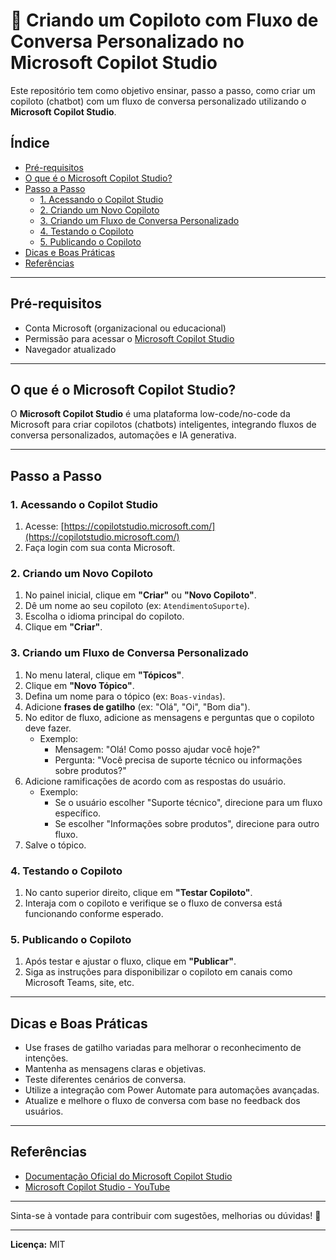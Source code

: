 # 🚀 Criando um Copiloto com Fluxo de Conversa Personalizado no Microsoft Copilot Studio

Este repositório tem como objetivo ensinar, passo a passo, como criar um copiloto (chatbot) com um fluxo de conversa personalizado utilizando o **Microsoft Copilot Studio**.

## Índice

- [Pré-requisitos](#pré-requisitos)
- [O que é o Microsoft Copilot Studio?](#o-que-é-o-microsoft-copilot-studio)
- [Passo a Passo](#passo-a-passo)
  - [1. Acessando o Copilot Studio](#1-acessando-o-copilot-studio)
  - [2. Criando um Novo Copiloto](#2-criando-um-novo-copiloto)
  - [3. Criando um Fluxo de Conversa Personalizado](#3-criando-um-fluxo-de-conversa-personalizado)
  - [4. Testando o Copiloto](#4-testando-o-copiloto)
  - [5. Publicando o Copiloto](#5-publicando-o-copiloto)
- [Dicas e Boas Práticas](#dicas-e-boas-práticas)
- [Referências](#referências)

---

## Pré-requisitos

- Conta Microsoft (organizacional ou educacional)
- Permissão para acessar o [Microsoft Copilot Studio](https://copilotstudio.microsoft.com/)
- Navegador atualizado

---

## O que é o Microsoft Copilot Studio?

O **Microsoft Copilot Studio** é uma plataforma low-code/no-code da Microsoft para criar copilotos (chatbots) inteligentes, integrando fluxos de conversa personalizados, automações e IA generativa.

---

## Passo a Passo

### 1. Acessando o Copilot Studio

1. Acesse: [https://copilotstudio.microsoft.com/](https://copilotstudio.microsoft.com/)
2. Faça login com sua conta Microsoft.

### 2. Criando um Novo Copiloto

1. No painel inicial, clique em **"Criar"** ou **"Novo Copiloto"**.
2. Dê um nome ao seu copiloto (ex: `AtendimentoSuporte`).
3. Escolha o idioma principal do copiloto.
4. Clique em **"Criar"**.

### 3. Criando um Fluxo de Conversa Personalizado

1. No menu lateral, clique em **"Tópicos"**.
2. Clique em **"Novo Tópico"**.
3. Defina um nome para o tópico (ex: `Boas-vindas`).
4. Adicione **frases de gatilho** (ex: "Olá", "Oi", "Bom dia").
5. No editor de fluxo, adicione as mensagens e perguntas que o copiloto deve fazer.
   - Exemplo:
     - Mensagem: "Olá! Como posso ajudar você hoje?"
     - Pergunta: "Você precisa de suporte técnico ou informações sobre produtos?"
6. Adicione ramificações de acordo com as respostas do usuário.
   - Exemplo:
     - Se o usuário escolher "Suporte técnico", direcione para um fluxo específico.
     - Se escolher "Informações sobre produtos", direcione para outro fluxo.
7. Salve o tópico.

### 4. Testando o Copiloto

1. No canto superior direito, clique em **"Testar Copiloto"**.
2. Interaja com o copiloto e verifique se o fluxo de conversa está funcionando conforme esperado.

### 5. Publicando o Copiloto

1. Após testar e ajustar o fluxo, clique em **"Publicar"**.
2. Siga as instruções para disponibilizar o copiloto em canais como Microsoft Teams, site, etc.

---

## Dicas e Boas Práticas

- Use frases de gatilho variadas para melhorar o reconhecimento de intenções.
- Mantenha as mensagens claras e objetivas.
- Teste diferentes cenários de conversa.
- Utilize a integração com Power Automate para automações avançadas.
- Atualize e melhore o fluxo de conversa com base no feedback dos usuários.

---

## Referências

- [Documentação Oficial do Microsoft Copilot Studio](https://learn.microsoft.com/pt-br/microsoft-copilot-studio/)
- [Microsoft Copilot Studio - YouTube](https://www.youtube.com/results?search_query=Microsoft+Copilot+Studio)

---

Sinta-se à vontade para contribuir com sugestões, melhorias ou dúvidas! 🚀

---

**Licença:** MIT
